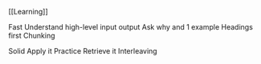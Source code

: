 [[Learning]]

Fast
Understand high-level input output
Ask why and 1 example
Headings first
Chunking

Solid
Apply it
Practice
Retrieve it
Interleaving